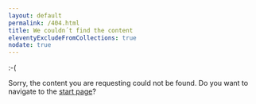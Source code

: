 ```yaml
---
layout: default
permalink: /404.html
title: We couldn´t find the content
eleventyExcludeFromCollections: true
nodate: true
---
```

<p class="fs-5 lh-4">:-(</p>
<p class="no-indent">Sorry, the content you are requesting could not be found. Do you want to navigate to the <a href="/">start page</a>?</p>
